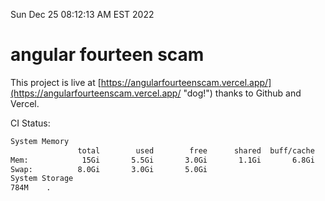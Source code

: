 Sun Dec 25 08:12:13 AM EST 2022

# angular fourteen scam


This project is live at [https://angularfourteenscam.vercel.app/](https://angularfourteenscam.vercel.app/ "dog!") thanks to Github and Vercel.

CI Status: 

```bash
System Memory
               total        used        free      shared  buff/cache   available
Mem:            15Gi       5.5Gi       3.0Gi       1.1Gi       6.8Gi       8.3Gi
Swap:          8.0Gi       3.0Gi       5.0Gi
System Storage
784M	.
```
